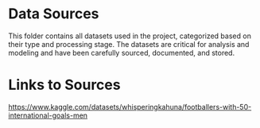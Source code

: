 # Data Sources

This folder contains all datasets used in the project, categorized based on their type and processing stage. The datasets are critical for analysis and modeling and have been carefully sourced, documented, and stored.

# Links to Sources

https://www.kaggle.com/datasets/whisperingkahuna/footballers-with-50-international-goals-men
